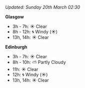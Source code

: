 *Updated: Sunday 20th March 02:30*

**Glasgow**

* 3h - 7h: :sunny: Clear
* 8h - 12h: :cyclone: Windy (:sunny:)
* 13h, 14h: :sunny: Clear

**Edinburgh**

* 3h - 7h: :sunny: Clear
* 8h - 10h: :partly_sunny: Partly Cloudy
* 11h: :sunny: Clear
* 12h: :cyclone: Windy (:sunny:)
* 13h, 14h: :sunny: Clear
